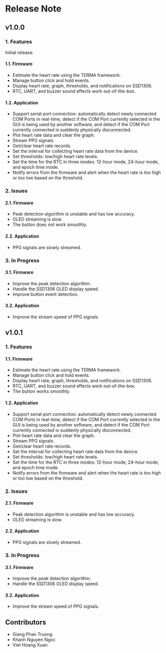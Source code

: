 # Release Note

## **v1.0.0**
### 1. Features
Initial release.

#### 1.1. Firmware
- Estimate the heart rate using the TERMA framework.
- Manage button click and hold events.
- Display heart rate, graph, thresholds, and notifications on SSD1306.
- RTC, UART, and buzzer sound effects work out-of-the-box.

#### 1.2. Application
- Support serial port connection: automatically detect newly connected COM Ports in real-time, detect if the COM Port currently selected in the GUI is being used by another software, and detect if the COM Port currently connected is suddenly physically disconnected.
- Plot heart rate data and clear the graph.
- Stream PPG signals.
- Get/clear heart rate records.
- Set the interval for collecting heart rate data from the device.
- Set thresholds: low/high heart rate levels.
- Set the time for the RTC in three modes: 12-hour mode, 24-hour mode, and epoch time mode.
- Notify errors from the firmware and alert when the heart rate is too high or too low based on the threshold.

### 2. Issues
#### 2.1. Firmware
- Peak detection algorithm is unstable and has low accuracy.
- OLED streaming is slow.
- The button does not work smoothly.

#### 2.2. Application
- PPG signals are slowly streamed.

### 3. In Progress
#### 3.1. Firmware
- Improve the peak detection algorithm.
- Handle the SSD1306 OLED display speed.
- Improve button event detection.

#### 3.2. Application
- Improve the stream speed of PPG signals.

## **v1.0.1**
### 1. Features

#### 1.1. Firmware
- Estimate the heart rate using the TERMA framework.
- Manage button click and hold events.
- Display heart rate, graph, thresholds, and notifications on SSD1306.
- RTC, UART, and buzzer sound effects work out-of-the-box.
- The button works smoothly.

#### 1.2. Application
- Support serial port connection: automatically detect newly connected COM Ports in real-time, detect if the COM Port currently selected in the GUI is being used by another software, and detect if the COM Port currently connected is suddenly physically disconnected.
- Plot heart rate data and clear the graph.
- Stream PPG signals.
- Get/clear heart rate records.
- Set the interval for collecting heart rate data from the device.
- Set thresholds: low/high heart rate levels.
- Set the time for the RTC in three modes: 12-hour mode, 24-hour mode, and epoch time mode.
- Notify errors from the firmware and alert when the heart rate is too high or too low based on the threshold.

### 2. Issues
#### 2.1. Firmware
- Peak detection algorithm is unstable and has low accuracy.
- OLED streaming is slow.

#### 2.2. Application
- PPG signals are slowly streamed.

### 3. In Progress
#### 3.1. Firmware
- Improve the peak detection algorithm.
- Handle the SSD1306 OLED display speed.

#### 3.2. Application
- Improve the stream speed of PPG signals.

## Contributors
- Giang Phan Truong
- Khanh Nguyen Ngoc
- Viet Hoang Xuan